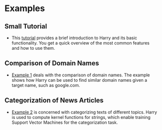 # Examples

## Small Tutorial

* This [tutorial](TUTORIAL.md) provides a brief introduction to Harry and its
  basic functionality.  You get a quick overview of the most common features
  and how to use them.

## Comparison of Domain Names

* [Example 1](alexa) deals with the comparison of domain names.  The example
  shows how Harry can be used to find similar domain names given a target
  name, such as google.com.

## Categorization of News Articles

* [Example 2](reuters) is concerned with categorizing texts of different
  topics.  Harry is used to compute kernel functions for strings, which
  enable training Support Vector Machines for the categorization task.
